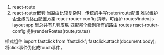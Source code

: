 1. react-route
3. react-router嵌套
当路由比较复杂时，传统的手写router/route配置 难以维护 
企业级的路由配置方案 react-router-config 清晰，可维护 routes/index.js
layout app 里总共有几套皮肤 匹配那个级别所有的路由
routes react-router-config 提供renderRoutes(route,routes)

样式组件
import fastclick from 'fastclick';
fastclick.attach(document.body);
将click事件优化成touch事件，